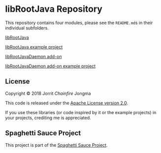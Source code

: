 # libRootJava Repository

This repository contains four modules, please see the ```README.md```s in
their individual subfolders.

[libRootJava](librootjava)

[libRootJava example project](librootjava_example)

[libRootJavaDaemon add-on](librootjavadaemon)

[libRootJavaDaemon add-on example project](librootjavadaemon_example)

## License

Copyright &copy; 2018 Jorrit *Chainfire* Jongma

This code is released under the [Apache License version 2.0](https://www.apache.org/licenses/LICENSE-2.0).

If you use these libraries (or code inspired by it or the example
projects) in your projects, crediting me is appreciated.

## Spaghetti Sauce Project

This project is part of the [Spaghetti Sauce Project](https://github.com/Chainfire/spaghetti_sauce_project).
